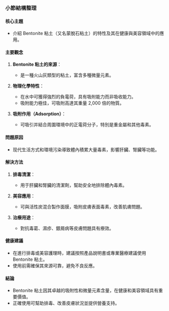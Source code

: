 ### 小節結構整理

#### 核心主題
- 介紹 Bentonite 粘土（又名蒙脫石粘土）的特性及其在健康與美容領域中的應用。

#### 主要觀念
1. **Bentonite 粘土的來源**：
   - 是一種火山灰類型的粘土，富含多種微量元素。
   
2. **物理化學特性**：
   - 在水中可獲得強烈的負電荷，具有吸附能力而非吸收能力。
   - 吸附能力極佳，可吸附高達其重量 2,000 倍的物質。

3. **吸附作用（Adsorption）**：
   - 可吸引并結合周圍環境中的正電荷分子，特別是重金屬和其他毒素。

#### 問題原因
- 现代生活方式和環境污染導致體內積累大量毒素，影響肝臟、腎臟等功能。

#### 解決方法
1. **排毒清潔**：
   - 用于肝臟和腎臟的清潔劑，幫助安全地排除體內毒素。
   
2. **美容應用**：
   - 可與活性炭混合製作面膜，吸附皮膚表面毒素，改善肌膚問題。

3. **治療用途**：
   - 對抗毒葛、濕疹、銀屑病等皮膚問題具有療效。

#### 健康建議
- 在進行排毒或美容護理時，建議按照產品說明書或專業醫療建議使用 Bentonite 粘土。
- 使用前需確保其來源可靠，避免不良反應。

#### 結論
- Bentonite 粘土因其卓越的吸附性和微量元素含量，在健康和美容領域具有重要價值。
- 正確使用可幫助排毒、改善皮膚狀況並提供營養支持。